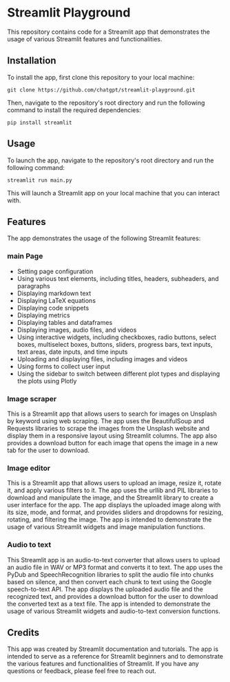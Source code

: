 # Streamlit Playground
This repository contains code for a Streamlit app that demonstrates the usage of various Streamlit features and functionalities.
## Installation
To install the app, first clone this repository to your local machine:

```
git clone https://github.com/chatgpt/streamlit-playground.git
```

Then, navigate to the repository's root directory and run the following command to install the required dependencies:

```
pip install streamlit
```
## Usage
To launch the app, navigate to the repository's root directory and run the following command:

```
streamlit run main.py
```

This will launch a Streamlit app on your local machine that you can interact with.
## Features
The app demonstrates the usage of the following Streamlit features:

### main Page
- Setting page configuration
- Using various text elements, including titles, headers, subheaders, and paragraphs
- Displaying markdown text
- Displaying LaTeX equations
- Displaying code snippets
- Displaying metrics
- Displaying tables and dataframes
- Displaying images, audio files, and videos
- Using interactive widgets, including checkboxes, radio buttons, select boxes, multiselect boxes, buttons, sliders, progress bars, text inputs, text areas, date inputs, and time inputs
- Uploading and displaying files, including images and videos
- Using forms to collect user input
- Using the sidebar to switch between different plot types and displaying the plots using Plotly

### Image scraper
This is a Streamlit app that allows users to search for images on Unsplash by keyword using web scraping. The app uses the BeautifulSoup and Requests libraries to scrape the images from the Unsplash website and display them in a responsive layout using Streamlit columns. The app also provides a download button for each image that opens the image in a new tab for the user to download.

### Image editor
This is a Streamlit app that allows users to upload an image, resize it, rotate it, and apply various filters to it. The app uses the urllib and PIL libraries to download and manipulate the image, and the Streamlit library to create a user interface for the app. The app displays the uploaded image along with its size, mode, and format, and provides sliders and dropdowns for resizing, rotating, and filtering the image. The app is intended to demonstrate the usage of various Streamlit widgets and image manipulation functions.

### Audio to text
This Streamlit app is an audio-to-text converter that allows users to upload an audio file in WAV or MP3 format and converts it to text. The app uses the PyDub and SpeechRecognition libraries to split the audio file into chunks based on silence, and then convert each chunk to text using the Google speech-to-text API. The app displays the uploaded audio file and the recognized text, and provides a download button for the user to download the converted text as a text file. The app is intended to demonstrate the usage of various Streamlit widgets and audio-to-text conversion functions.



## Credits
This app was created by Streamlit documentation and tutorials. The app is intended to serve as a reference for Streamlit beginners and to demonstrate the various features and functionalities of Streamlit. If you have any questions or feedback, please feel free to reach out.
